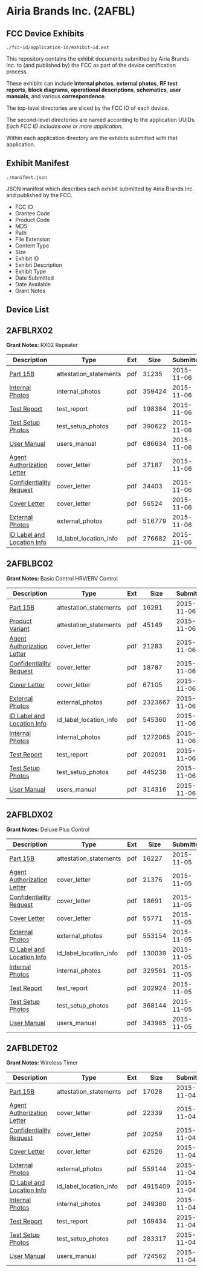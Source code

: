 # Airia Brands Inc. (2AFBL)
## FCC Device Exhibits

```
./fcc-id/application-id/exhibit-id.ext
```

This repository contains the exhibit documents submitted by Airia Brands Inc. to (and published by) the FCC as part of the device certification process.

These exhibits can include **internal photos**, **external photos**, **RF test reports**, **block diagrams**, **operational descriptions**, **schematics**, **user manuals**, and various **correspondence**.

The top-level directories are sliced by the FCC ID of each device.

The second-level directories are named according to the application UUIDs. *Each FCC ID includes one or more application.*

Within each application directory are the exhibits submitted with that application. 

## Exhibit Manifest

```
./manifest.json
```

JSON manifest which describes each exhibit submitted by Airia Brands Inc. and published by the FCC.

- FCC ID
- Grantee Code
- Product Code
- MD5
- Path
- File Extension
- Content Type
- Size
- Exhibit ID
- Exhibit Description
- Exhibit Type
- Date Submitted
- Date Available
- Grant Notes

## Device List
## 2AFBLRX02
**Grant Notes:** RX02 Repeater

| Description | Type | Ext | Size | Submitted | Available |
| ----------- | ---- | --- | ---- | --------- | --------- |
| [Part 15B](2AFBLRX02/7f1747ea15e475ab46ce77349afd2858/2805258.pdf) | attestation_statements | pdf | 31235 | 2015-11-06 | 2015-11-06 |
| [Internal Photos](2AFBLRX02/7f1747ea15e475ab46ce77349afd2858/2805264.pdf) | internal_photos | pdf | 359424 | 2015-11-06 | 2015-11-06 |
| [Test Report](2AFBLRX02/7f1747ea15e475ab46ce77349afd2858/2805265.pdf) | test_report | pdf | 198384 | 2015-11-06 | 2015-11-06 |
| [Test Setup Photos](2AFBLRX02/7f1747ea15e475ab46ce77349afd2858/2805266.pdf) | test_setup_photos | pdf | 390622 | 2015-11-06 | 2015-11-06 |
| [User Manual](2AFBLRX02/7f1747ea15e475ab46ce77349afd2858/2805267.pdf) | users_manual | pdf | 686634 | 2015-11-06 | 2015-11-06 |
| [Agent Authorization Letter](2AFBLRX02/7f1747ea15e475ab46ce77349afd2858/2805259.pdf) | cover_letter | pdf | 37187 | 2015-11-06 | 2015-11-06 |
| [Confidentiality Request](2AFBLRX02/7f1747ea15e475ab46ce77349afd2858/2805260.pdf) | cover_letter | pdf | 34403 | 2015-11-06 | 2015-11-06 |
| [Cover Letter](2AFBLRX02/7f1747ea15e475ab46ce77349afd2858/2805261.pdf) | cover_letter | pdf | 56524 | 2015-11-06 | 2015-11-06 |
| [External Photos](2AFBLRX02/7f1747ea15e475ab46ce77349afd2858/2805262.pdf) | external_photos | pdf | 516779 | 2015-11-06 | 2015-11-06 |
| [ID Label and Location Info](2AFBLRX02/7f1747ea15e475ab46ce77349afd2858/2805263.pdf) | id_label_location_info | pdf | 276682 | 2015-11-06 | 2015-11-06 |
## 2AFBLBC02
**Grant Notes:** Basic Control HRV/ERV Control

| Description | Type | Ext | Size | Submitted | Available |
| ----------- | ---- | --- | ---- | --------- | --------- |
| [Part 15B](2AFBLBC02/5c1aff707f2853a79fb0937a108d225d/2805323.pdf) | attestation_statements | pdf | 16291 | 2015-11-06 | 2015-11-06 |
| [Product Variant](2AFBLBC02/5c1aff707f2853a79fb0937a108d225d/2805336.pdf) | attestation_statements | pdf | 45149 | 2015-11-06 | 2015-11-06 |
| [Agent Authorization Letter](2AFBLBC02/5c1aff707f2853a79fb0937a108d225d/2805324.pdf) | cover_letter | pdf | 21283 | 2015-11-06 | 2015-11-06 |
| [Confidentiality Request](2AFBLBC02/5c1aff707f2853a79fb0937a108d225d/2805325.pdf) | cover_letter | pdf | 18787 | 2015-11-06 | 2015-11-06 |
| [Cover Letter](2AFBLBC02/5c1aff707f2853a79fb0937a108d225d/2805326.pdf) | cover_letter | pdf | 67105 | 2015-11-06 | 2015-11-06 |
| [External Photos](2AFBLBC02/5c1aff707f2853a79fb0937a108d225d/2805327.pdf) | external_photos | pdf | 2323667 | 2015-11-06 | 2015-11-06 |
| [ID Label and Location Info](2AFBLBC02/5c1aff707f2853a79fb0937a108d225d/2805328.pdf) | id_label_location_info | pdf | 545360 | 2015-11-06 | 2015-11-06 |
| [Internal Photos](2AFBLBC02/5c1aff707f2853a79fb0937a108d225d/2805329.pdf) | internal_photos | pdf | 1272065 | 2015-11-06 | 2015-11-06 |
| [Test Report](2AFBLBC02/5c1aff707f2853a79fb0937a108d225d/2805330.pdf) | test_report | pdf | 202091 | 2015-11-06 | 2015-11-06 |
| [Test Setup Photos](2AFBLBC02/5c1aff707f2853a79fb0937a108d225d/2805331.pdf) | test_setup_photos | pdf | 445238 | 2015-11-06 | 2015-11-06 |
| [User Manual](2AFBLBC02/5c1aff707f2853a79fb0937a108d225d/2805332.pdf) | users_manual | pdf | 314316 | 2015-11-06 | 2015-11-06 |
## 2AFBLDX02
**Grant Notes:** Deluxe Plus Control

| Description | Type | Ext | Size | Submitted | Available |
| ----------- | ---- | --- | ---- | --------- | --------- |
| [Part 15B](2AFBLDX02/14685002a82c3a11cb10614632eeb0c3/2803796.pdf) | attestation_statements | pdf | 16227 | 2015-11-05 | 2015-11-05 |
| [Agent Authorization Letter](2AFBLDX02/14685002a82c3a11cb10614632eeb0c3/2803797.pdf) | cover_letter | pdf | 21376 | 2015-11-05 | 2015-11-05 |
| [Confidentiality Request](2AFBLDX02/14685002a82c3a11cb10614632eeb0c3/2803798.pdf) | cover_letter | pdf | 18691 | 2015-11-05 | 2015-11-05 |
| [Cover Letter](2AFBLDX02/14685002a82c3a11cb10614632eeb0c3/2803799.pdf) | cover_letter | pdf | 55771 | 2015-11-05 | 2015-11-05 |
| [External Photos](2AFBLDX02/14685002a82c3a11cb10614632eeb0c3/2803800.pdf) | external_photos | pdf | 553154 | 2015-11-05 | 2015-11-05 |
| [ID Label and Location Info](2AFBLDX02/14685002a82c3a11cb10614632eeb0c3/2803801.pdf) | id_label_location_info | pdf | 130039 | 2015-11-05 | 2015-11-05 |
| [Internal Photos](2AFBLDX02/14685002a82c3a11cb10614632eeb0c3/2803802.pdf) | internal_photos | pdf | 329561 | 2015-11-05 | 2015-11-05 |
| [Test Report](2AFBLDX02/14685002a82c3a11cb10614632eeb0c3/2803803.pdf) | test_report | pdf | 202924 | 2015-11-05 | 2015-11-05 |
| [Test Setup Photos](2AFBLDX02/14685002a82c3a11cb10614632eeb0c3/2803804.pdf) | test_setup_photos | pdf | 368144 | 2015-11-05 | 2015-11-05 |
| [User Manual](2AFBLDX02/14685002a82c3a11cb10614632eeb0c3/2803805.pdf) | users_manual | pdf | 343985 | 2015-11-05 | 2015-11-05 |
## 2AFBLDET02
**Grant Notes:** Wireless Timer

| Description | Type | Ext | Size | Submitted | Available |
| ----------- | ---- | --- | ---- | --------- | --------- |
| [Part 15B](2AFBLDET02/5608669dfb8b2cfc7fc5dab162387c07/2802246.pdf) | attestation_statements | pdf | 17028 | 2015-11-04 | 2015-11-04 |
| [Agent Authorization Letter](2AFBLDET02/5608669dfb8b2cfc7fc5dab162387c07/2802247.pdf) | cover_letter | pdf | 22339 | 2015-11-04 | 2015-11-04 |
| [Confidentiality Request](2AFBLDET02/5608669dfb8b2cfc7fc5dab162387c07/2802248.pdf) | cover_letter | pdf | 20259 | 2015-11-04 | 2015-11-04 |
| [Cover Letter](2AFBLDET02/5608669dfb8b2cfc7fc5dab162387c07/2802249.pdf) | cover_letter | pdf | 62526 | 2015-11-04 | 2015-11-04 |
| [External Photos](2AFBLDET02/5608669dfb8b2cfc7fc5dab162387c07/2802250.pdf) | external_photos | pdf | 559144 | 2015-11-04 | 2015-11-04 |
| [ID Label and Location Info](2AFBLDET02/5608669dfb8b2cfc7fc5dab162387c07/2802251.pdf) | id_label_location_info | pdf | 4915409 | 2015-11-04 | 2015-11-04 |
| [Internal Photos](2AFBLDET02/5608669dfb8b2cfc7fc5dab162387c07/2802252.pdf) | internal_photos | pdf | 349360 | 2015-11-04 | 2015-11-04 |
| [Test Report](2AFBLDET02/5608669dfb8b2cfc7fc5dab162387c07/2802253.pdf) | test_report | pdf | 169434 | 2015-11-04 | 2015-11-04 |
| [Test Setup Photos](2AFBLDET02/5608669dfb8b2cfc7fc5dab162387c07/2802254.pdf) | test_setup_photos | pdf | 283317 | 2015-11-04 | 2015-11-04 |
| [User Manual](2AFBLDET02/5608669dfb8b2cfc7fc5dab162387c07/2802255.pdf) | users_manual | pdf | 724562 | 2015-11-04 | 2015-11-04 |
